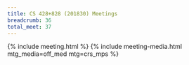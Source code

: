 ```yaml
---
title: CS 428+828 (201830) Meetings
breadcrumb: 36
total_meet: 37
---
```

{% include meeting.html %}
{% include meeting-media.html mtg_media=off_med mtg=crs_mps %}
